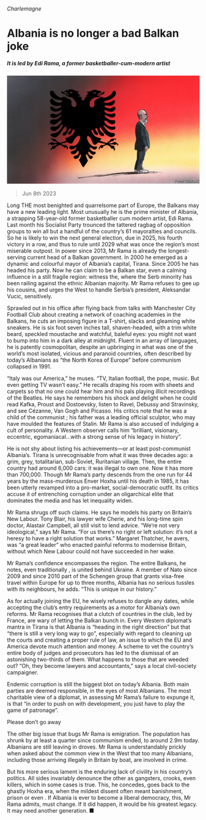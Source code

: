 ###### Charlemagne

# Albania is no longer a bad Balkan joke 

##### It is led by Edi Rama, a former basketballer-cum-modern artist 

![image](images/20230610_EUD000.jpg) 

> Jun 8th 2023 

Long THE most benighted and quarrelsome part of Europe, the Balkans may have a new leading light. Most unusually he is the prime minister of Albania, a strapping 58-year-old former basketballer cum modern artist, Edi Rama. Last month his Socialist Party trounced the tattered ragbag of opposition groups to win all but a handful of the country’s 61 mayoralties and councils. So he is likely to win the next general election, due in 2025, his fourth victory in a row, and thus to rule until 2029 what was once the region’s most miserable outpost. In power since 2013, Mr Rama is already the longest-serving current head of a Balkan government. In 2000 he emerged as a dynamic and colourful mayor of Albania’s capital, Tirana. Since 2005 he has headed his party. Now he can claim to be a Balkan star, even a calming influence in a still fragile region: witness the, where the Serb minority has been railing against the ethnic Albanian majority. Mr Rama refuses to gee up his cousins, and urges the West to handle Serbia’s president, Aleksandar Vucic, sensitively.

Sprawled out in his office after flying back from talks with Manchester City Football Club about creating a network of coaching academies in the Balkans, he cuts an imposing figure in a T-shirt, slacks and gleaming white sneakers. He is six foot seven inches tall, shaven-headed, with a trim white beard, speckled moustache and watchful, baleful eyes: you might not want to bump into him in a dark alley at midnight. Fluent in an array of languages, he is patently cosmopolitan, despite an upbringing in what was one of the world’s most isolated, vicious and paranoid countries, often described by today’s Albanians as “the North Korea of Europe” before communism collapsed in 1991. 

“Italy was our America,” he muses. “TV, Italian football, the pope, music. But even getting TV wasn’t easy.” He recalls draping his room with sheets and carpets so that no one could hear him and his pals playing illicit recordings of the Beatles. He says he remembers his shock and delight when he could read Kafka, Proust and Dostoevsky, listen to Ravel, Debussy and Stravinsky, and see Cézanne, Van Gogh and Picasso. His critics note that he was a child of the communist ; his father was a leading official sculptor, who may have moulded the features of Stalin. Mr Rama is also accused of indulging a cult of personality. A Western observer calls him “brilliant, visionary, eccentric, egomaniacal…with a strong sense of his legacy in history”.

He is not shy about listing his achievements—or at least post-communist Albania’s. Tirana is unrecognisable from what it was three decades ago: a grim, grey, totalitarian, sub-Soviet, Ruritanian village. Then, the entire country had around 6,000 cars: it was illegal to own one. Now it has more than 700,000. Though Mr Rama’s party descends from the one run for 44 years by the mass-murderous Enver Hoxha until his death in 1985, it has been utterly revamped into a pro-market, social-democratic outfit. Its critics accuse it of entrenching corruption under an oligarchical elite that dominates the media and has let inequality widen. 

Mr Rama shrugs off such claims. He says he models his party on Britain’s New Labour. Tony Blair, his lawyer wife Cherie, and his long-time spin doctor, Alastair Campbell, all still visit to lend advice. “We’re not very ideological,” says Mr Rama. “For us there’s no right or left solution: it’s not a heresy to have a right solution that works.” Margaret Thatcher, he avers, was “a great leader” who enacted painful reforms to modernise Britain, without which New Labour could not have succeeded in her wake. 

Mr Rama’s confidence encompasses the region. The entire Balkans, he notes, even traditionally , is united behind Ukraine. A member of Nato since 2009 and since 2010 part of the Schengen group that grants visa-free travel within Europe for up to three months, Albania has no serious tussles with its neighbours, he adds. “This is unique in our history.” 

As for actually joining the EU, he wisely refuses to dangle any dates, while accepting the club’s entry requirements as a motor for Albania’s own reforms. Mr Rama recognises that a clutch of countries in the club, led by France, are wary of letting the Balkan bunch in. Every Western diplomat’s mantra in Tirana is that Albania is “heading in the right direction” but that “there is still a very long way to go”, especially with regard to cleaning up the courts and creating a proper rule of law, an issue to which the EU and America devote much attention and money. A scheme to vet the country’s entire body of judges and prosecutors has led to the dismissal of an astonishing two-thirds of them. What happens to those that are weeded out? “Oh, they become lawyers and accountants,” says a local civil-society campaigner. 

Endemic corruption is still the biggest blot on today’s Albania. Both main parties are deemed responsible, in the eyes of most Albanians. The most charitable view of a diplomat, in assessing Mr Rama’s failure to expunge it, is that “in order to push on with development, you just have to play the game of patronage”.

Please don’t go away

The other big issue that bugs Mr Rama is emigration. The population has shrunk by at least a quarter since communism ended, to around 2.9m today. Albanians are still leaving in droves. Mr Rama is understandably prickly when asked about the common view in the West that too many Albanians, including those arriving illegally in Britain by boat, are involved in crime.

But his more serious lament is the enduring lack of civility in his country’s politics. All sides invariably denounce the other as gangsters, crooks, even killers, which in some cases is true. This, he concedes, goes back to the ghastly Hoxha era, when the mildest dissent often meant banishment, prison or even . If Albania is ever to become a liberal democracy, this, Mr Rama admits, must change. If it did happen, it would be his greatest legacy. It may need another generation. ■







